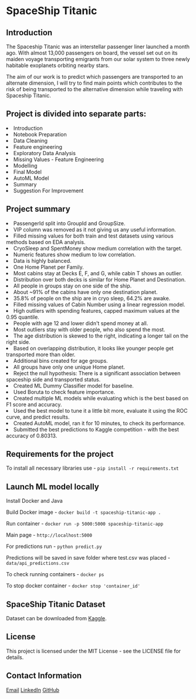 # SpaceShip Titanic

## Introduction

The Spaceship Titanic was an interstellar passenger liner launched a month ago. 
With almost 13,000 passengers on board, the vessel set out on its maiden voyage 
transporting emigrants from our solar system to three newly habitable exoplanets 
orbiting nearby stars.

The aim of our work is to predict which passengers are transported to an alternate dimension, 
I will try to find main points which contributes to the risk of being transported to the 
alternative dimension while traveling with Spaceship Titanic.

## Project is divided into separate parts:

<li>Introduction</li>
<li>Notebook Preparation</li>
<li>Data Cleaning</li>
<li>Feature engineering</li>
<li>Exploratory Data Analysis</li>
<li>Missing Values - Feature Engineering</li>
<li>Modelling</li>
<li>Final Model</li>
<li>AutoML Model</li>
<li>Summary</li>
<li>Suggestion For Improvement</li>

## Project summary
<li>PassengerId split into GroupId and GroupSize.</li>
<li>VIP column was removed as it not giving us any useful information.</li>
<li>Filled missing values for both train and test datasets using various methods based on EDA analysis.</li>
<li>CryoSleep and SpentMoney show medium correlation with the target.</li>
<li>Numeric features show medium to low correlation.</li>
<li>Data is highly balanced.</li>
<li>One Home Planet per Family.</li>
<li>Most cabins stay at Decks E, F, and G, while cabin T shows an outlier.</li>
<li>Distribution over both decks is similar for Home Planet and Destination.</li>
<li>All people in groups stay on one side of the ship.</li>
<li>About ~91% of the cabins have only one destination planet.</li>
<li>35.8% of people on the ship are in cryo sleep, 64.2% are awake.</li>
<li>Filled missing values of Cabin Number using a linear regression model.</li>
<li>High outliers with spending features, capped maximum values at the 0.95 quantile.</li>
<li>People with age 12 and lower didn't spend money at all.</li>
<li>Most outliers stay with older people, who also spend the most.</li>
<li>The age distribution is skewed to the right, indicating a longer tail on the right side.</li>
<li>Based on overlapping distribution, it looks like younger people get transported more than older.</li>
<li>Additional bins created for age groups.</li>
<li>All groups have only one unique Home planet.</li>
<li>Reject the null hypothesis: There is a significant association between spaceship side and transported status.</li>
<li>Created ML Dummy Classifier model for baseline.</li>
<li>Used Boruta to check feature importance.</li>
<li>Created multiple ML models while evaluating which is the best based on F1 score and accuracy.</li>
<li>Used the best model to tune it a little bit more, evaluate it using the ROC curve, and predict results.</li>
<li>Created AutoML model, ran it for 10 minutes, to check its performance.</li>
<li>Submitted the best predictions to Kaggle competition - with the best accuracy of 0.80313.</li>


## Requirements for the project
To install all necessary libraries use - `pip install -r requirements.txt`

## Launch ML model locally
Install Docker and Java

Build Docker image -
`docker build -t spaceship-titanic-app .`

Run container -
`docker run -p 5000:5000 spaceship-titanic-app`

Main page -
`http://localhost:5000`

For predictions run -
`python predict.py`

Predictions will be saved in save folder where test.csv was placed -
`data/api_predictions.csv`

To check running containers -
`docker ps`

To stop docker container -
`docker stop 'container_id'`

## SpaceShip Titanic Dataset 
Dataset can be downloaded from 
[Kaggle](https://www.kaggle.com/competitions/spaceship-titanic/data).


## License
This project is licensed under the MIT License - see the LICENSE file for details.

## Contact Information
[Email](ricardas.poskrebysev@gmail.com)
[LinkedIn](https://www.linkedin.com/in/ri%C4%8Dardas-poskreby%C5%A1evas-665207206/)
[GitHub](https://github.com/Riciokzz)
